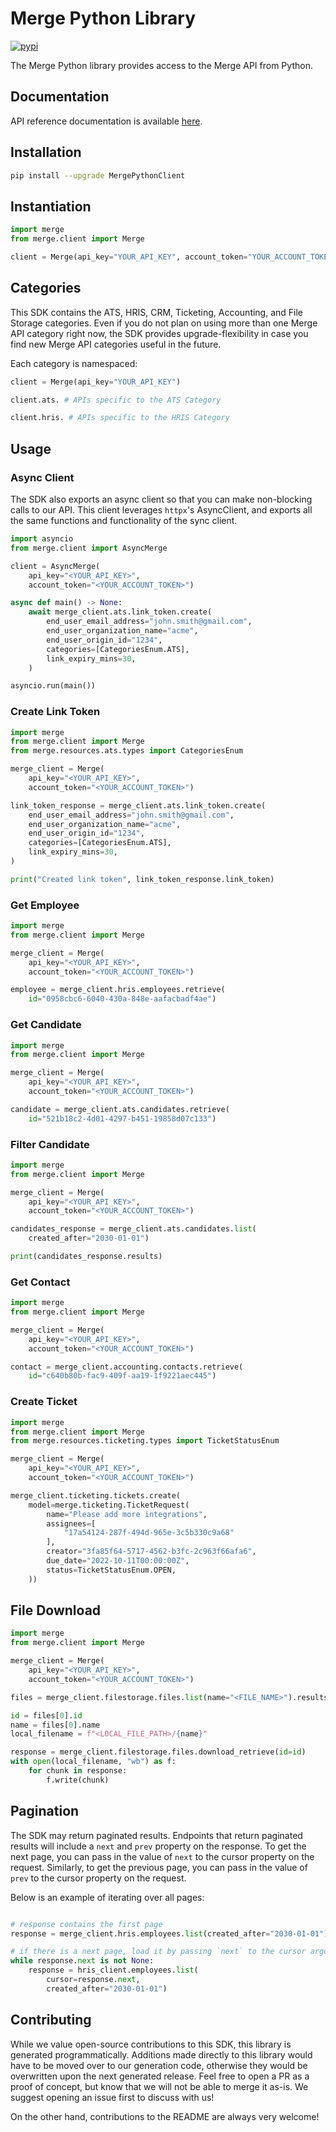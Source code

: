 # Merge Python Library

[![pypi](https://img.shields.io/pypi/v/MergePythonClient.svg)](https://pypi.python.org/pypi/MergePythonClient)

The Merge Python library provides access to the Merge API from Python.

## Documentation

API reference documentation is available [here](https://docs.merge.dev/).

## Installation

```sh
pip install --upgrade MergePythonClient
```

## Instantiation

```python
import merge
from merge.client import Merge

client = Merge(api_key="YOUR_API_KEY", account_token="YOUR_ACCOUNT_TOKEN")
```

## Categories

This SDK contains the ATS, HRIS, CRM, Ticketing, Accounting, and File Storage categories. Even if you do not plan on using more than one Merge API category right now, the SDK provides upgrade-flexibility in case you find new Merge API categories useful in the future.

Each category is namespaced:

```python
client = Merge(api_key="YOUR_API_KEY")

client.ats. # APIs specific to the ATS Category

client.hris. # APIs specific to the HRIS Category
```

## Usage

### Async Client
The SDK also exports an async client so that you can make non-blocking
calls to our API. This client leverages `httpx`'s AsyncClient, and exports all the same functions and functionality of the sync client.

```python
import asyncio
from merge.client import AsyncMerge

client = AsyncMerge(
    api_key="<YOUR_API_KEY>", 
    account_token="<YOUR_ACCOUNT_TOKEN>")

async def main() -> None:
    await merge_client.ats.link_token.create(
        end_user_email_address="john.smith@gmail.com",
        end_user_organization_name="acme",
        end_user_origin_id="1234",
        categories=[CategoriesEnum.ATS],
        link_expiry_mins=30,
    )

asyncio.run(main())
```

### Create Link Token

```python
import merge
from merge.client import Merge
from merge.resources.ats.types import CategoriesEnum

merge_client = Merge(
    api_key="<YOUR_API_KEY>", 
    account_token="<YOUR_ACCOUNT_TOKEN>")

link_token_response = merge_client.ats.link_token.create(
    end_user_email_address="john.smith@gmail.com",
    end_user_organization_name="acme",
    end_user_origin_id="1234",
    categories=[CategoriesEnum.ATS],
    link_expiry_mins=30,
)

print("Created link token", link_token_response.link_token)
```

### Get Employee

```python
import merge
from merge.client import Merge

merge_client = Merge(
    api_key="<YOUR_API_KEY>", 
    account_token="<YOUR_ACCOUNT_TOKEN>")

employee = merge_client.hris.employees.retrieve(
    id="0958cbc6-6040-430a-848e-aafacbadf4ae")
```

### Get Candidate

```python
import merge
from merge.client import Merge

merge_client = Merge(
    api_key="<YOUR_API_KEY>", 
    account_token="<YOUR_ACCOUNT_TOKEN>")

candidate = merge_client.ats.candidates.retrieve(
    id="521b18c2-4d01-4297-b451-19858d07c133")
```

### Filter Candidate

```python
import merge
from merge.client import Merge

merge_client = Merge(
    api_key="<YOUR_API_KEY>", 
    account_token="<YOUR_ACCOUNT_TOKEN>")

candidates_response = merge_client.ats.candidates.list(
    created_after="2030-01-01")

print(candidates_response.results)
```

### Get Contact

```python
import merge
from merge.client import Merge

merge_client = Merge(
    api_key="<YOUR_API_KEY>", 
    account_token="<YOUR_ACCOUNT_TOKEN>")

contact = merge_client.accounting.contacts.retrieve(
    id="c640b80b-fac9-409f-aa19-1f9221aec445")
```

### Create Ticket

```python
import merge
from merge.client import Merge
from merge.resources.ticketing.types import TicketStatusEnum

merge_client = Merge(
    api_key="<YOUR_API_KEY>", 
    account_token="<YOUR_ACCOUNT_TOKEN>")

merge_client.ticketing.tickets.create(
    model=merge.ticketing.TicketRequest(
        name="Please add more integrations",
        assignees=[
            "17a54124-287f-494d-965e-3c5b330c9a68"
        ],
        creator="3fa85f64-5717-4562-b3fc-2c963f66afa6",
        due_date="2022-10-11T00:00:00Z",
        status=TicketStatusEnum.OPEN,
    ))
```

## File Download

```python
import merge
from merge.client import Merge

merge_client = Merge(
    api_key="<YOUR_API_KEY>", 
    account_token="<YOUR_ACCOUNT_TOKEN>")

files = merge_client.filestorage.files.list(name="<FILE_NAME>").results

id = files[0].id
name = files[0].name
local_filename = f"<LOCAL_FILE_PATH>/{name}"

response = merge_client.filestorage.files.download_retrieve(id=id)
with open(local_filename, "wb") as f:
    for chunk in response:
        f.write(chunk)
```

## Pagination

The SDK may return paginated results. Endpoints that return paginated results will 
include a `next` and `prev` property on the response. To get the next page, you can 
pass in the value of `next` to the cursor property on the request. Similarly, to 
get the previous page, you can pass in the value of `prev` to the cursor property on 
the request. 

Below is an example of iterating over all pages:
```python

# response contains the first page
response = merge_client.hris.employees.list(created_after="2030-01-01")

# if there is a next page, load it by passing `next` to the cursor argument
while response.next is not None:
    response = hris_client.employees.list(
        cursor=response.next, 
        created_after="2030-01-01")
```

## Contributing

While we value open-source contributions to this SDK, this library is generated programmatically. Additions made directly to this library would have to be moved over to our generation code, otherwise they would be overwritten upon the next generated release. Feel free to open a PR as a proof of concept, but know that we will not be able to merge it as-is. We suggest opening an issue first to discuss with us!

On the other hand, contributions to the README are always very welcome!
